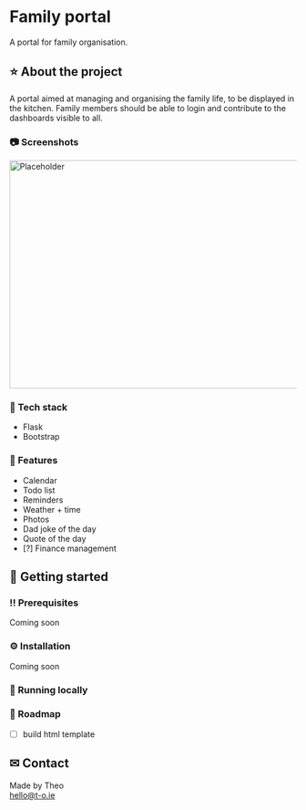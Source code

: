 # Family portal

A portal for family organisation. 

## ⭐ About the project
A portal aimed at managing and organising the family life, to be displayed in the kitchen. Family members should be able to login and contribute to the dashboards visible to all. 

### 📷 Screenshots
<img src="https://placehold.co/600x400" alt="Placeholder" width="600" height="400"> 

### 🤖 Tech stack 
- Flask
- Bootstrap


### 🎯 Features
- Calendar 
- Todo list 
- Reminders 
- Weather + time
- Photos
- Dad joke of the day 
- Quote of the day
- [?] Finance management

## 🏁 Getting started 

### ‼ Prerequisites
Coming soon 

### ⚙ Installation
Coming soon 

### 🏃 Running locally 

### 🧭 Roadmap
- [ ] build html template 

## ✉ Contact 
Made by Theo<br> 
hello@t-o.ie
